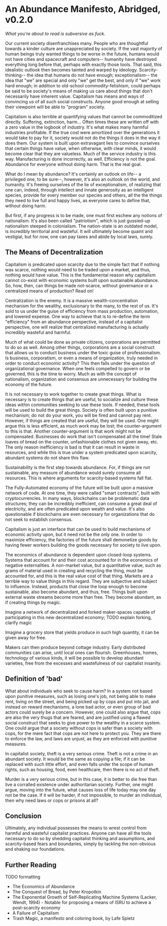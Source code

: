 # An Abundance Manifesto, Abridged, v0.2.0

_What you're about to read is subversive as fuck._

Our current society disenfranchises many. People who are thoughtful towards a kinder culture are unappreciated by society. If the vast majority of human beings truly wanted things to be worse in the future, humans would not have cities and spacecraft and computers-- humanity have destroyed everything long before that, perhaps with exactly those tools. That said, this idealistic outlook then becomes tainted and warped by ideology. Scarcity-thinking-- the idea that humans do not have enough; exceptionalism-- the idea that "we" are special and only "we" get the best, and only if "we" work hard enough; in addition to old-school commodity-fetishism, could perhaps be said to be society's means of making us care about things that don't necessarily have inherent value. Capitalism has means and ways of convincing us of all such social constructs. Anyone good enough at selling their viewpoint will be able to "program" society.

Capitalism is also terrible at quantifying values that cannot be commoditized directly. Suffering, extinction, harm... Often times these are written off with a zero value in the logbook of industry. It's what makes many harmful industries profitable. If the true cost were amortized over the generations it would take to pay for it, society would not do the things it does in the way it does them. Our system is built upon extravagant lies to convince ourselves that certain things have value, when otherwise, with clear minds, it would become clear that they are valueless. Much of the service industry is this way. Manufacturing is done incorrectly, as well. Efficiency is not the goal. Abundance for everyone without doing harm. That is the real goal.

What do I mean by abundance? It's certainly an outlook on life-- a privileged one, to be sure--, however, it's also an outlook on the world, and humanity. It's freeing ourselves of the lie of exceptionalism, of realizing that one can, indeed, through intellect and innate generosity as an intelligent species, provide for every member our species and others, all the the things they need to live full and happy lives, as everyone cares to define that, without doing harm.

But first, if any progress is to be made, one must first eschew any notions of nationalism. It's also been called "patriotism", which is just gussied-up nationalism steeped in colonialism. The nation-state is an outdated model, is incredibly territorial and wasteful. It will ultimately become quaint and vestigial, but for now, one can pay taxes and abide by local laws, surely.

## The Means of Decentralization

Capitalism is predicated upon scarcity due to the simple fact that if nothing was scarce, nothing would need to be traded upon a market, and thus, nothing would have value. This is the fundamental reason why capitalism cannot co-exist with economic systems built upon sustainable abundance. So, how, then, can things be made not-scarce, without governance or a centralized means of production? Read on!

Centralization is the enemy. It is a massive wealth-concentration mechanism for the wealthy, exclusionary to the many, to the rest of us. It's sold to us under the guise of efficiency from mass production, automation, and lowered expense. One way to achieve that is to re-define the term "efficiency" from an abundance perspective, instead of a capitalist perspective, one will realize that centralized manufacturing is actually incredibly wasteful and harmful.

Much of what could be done as private citizens, corporations are permitted to do so as well. Among other things, corporations are a social construct that allows us to conduct business under the toxic guise of professionalism. Is business, corporatism, or even a means of organization, truly needed in order to conduct economic activity? This then falls under the question of organizational governance. When one feels compelled to govern or be governed, this is the time to worry. Much as with the concept of nationalism, organization and consensus are unnecessary for building the economy of the future.

It is not necessary to work together to create great things. What is necessary is to create things that are useful, to socialize and culture these ideas within communities seeking to use these tools. If needed, these tools will be used to build the great things. Society is often built upon a punitive mechanism; do not do your work, you will be fired and cannot pay rent. However, if things are created that are useful, they will be used. One might argue this is less efficient, as much work may be lost; the counter-argument to this is that. Another counter-argument is that work might not be compensated. Businesses do work that isn't compensated all the time! Stale loaves of bread on the counter, unfashionable clothes not given away, etc. The only reason inefficiency is bad is that it can result in waste in resources, and while this is true under a system predicated upon scarcity, abundant systems do not share this flaw.

Sustainability is the first step towards abundance. For, if things are not sustainable, any measure of abundance would surely consume all resources. This is where arguments for scarcity-based systems fall flat.

The Fully-Automated economy of the future will be built upon a massive network of code. At one time, they were called "smart contracts", built with cryptocurrencies. In many ways, blockchains can be problematic data structures; they can be incredibly inefficient, can consume a great deal of electricity, and are often predicated upon wealth and value. It's also questionable if blockchains are even necessary for organizations that do not seek to establish consensus.

Capitalism is just an interface that can be used to build mechanisms of economic activity upon, but it need not be the only one. In order to maximize efficiency, the factories of the future shall demonetize goods by having fewer workers building the goods necessary for society to live upon.

The economics of abundance is dependent upon closed-loop systems. Systems that account for and their cost accounted for in the economics of negative externalities. A non-market value, but a quantitative value, such as grams of material used in creating and recycling the thing, must be accounted for, and this is the real value cost of that thing. Markets are a terrible way to value things in this regard. They are subjective and subject to influence. Instead, products that close the loop enough to become sustainable, also become abundant, and thus, free. Things built upon external waste streams become more than free. They become abundant, as if creating things by magic.

Imagine a network of decentralized and forked maker-spaces capable of participating in this new decentralized economy; TODO explain forking, clarify magic

Imagine a grocery store that yields produce in such high quantity, it can be given away for free.

Makers can then produce beyond cottage industry. Early distributed communities can arise, until local ones can flourish. Greenhouses, homes, technology of various kinds, it will be possible to develop abundant varieties, free from the excesses and wastefulness of our capitalist insanity.

## Definition of 'bad'

What about individuals who seek to cause harm? In a system not based upon punitive measures, such as losing one's job, not being able to make rent, living on the street, and being picked up by cops and put into jail, and instead on reward mechanisms, a lone bad actor, or even group of bad actors could surely be a concern. However, one could also argue that, cops are also the very thugs that are feared, and are justified using a flawed social construct that seeks to give power to the wealthy in a scarce system. One could argue that a society without cops is safer than a society with cops, for the mere fact that cops are not here to protect you. They are there to enforce the law, and laws are unjust, as they are enforced with punitive measures.

In capitalist society, theft is a very serious crime. Theft is not a crime in an abundant society. It would be the same as copying a file; if it can be replaced with such little effort, and even falls under the scope of human rights, such as housing, food, even healthcare, then there is no act of theft.

Murder is a very serious crime, but in this case, it is better to die free than live a corralled existence under authoritarian society. Further, one might argue, moving into the future, what causes loss of life today may one day not be the case. If it will be harder, if not impossible, to murder an individual, then why need laws or cops or prisons at all?

## Conclusion

Ultimately, any individual possesses the means to wrest control from harmful and wasteful capitalist practices. Anyone can have all the tools necessary to do so by shedding capitalist thinking and assumptions, and scarcity-based fears and boundaries, simply by tackling the non-obvious and shaking our foundations.

## Further Reading

TODO formatting

- The Economics of Abundance
- The Conquest of Bread, by Peter Kropotkin
- The Exponential Growth of Self-Replicating Machine Systems (Lacker, Wendt, 1994) - Notable for proposing a means of ISRU to achieve a post-scarcity economy
- A Failure of Capitalism
- Trash Magic, a manifesto and coloring book, by Lafe Spietz
